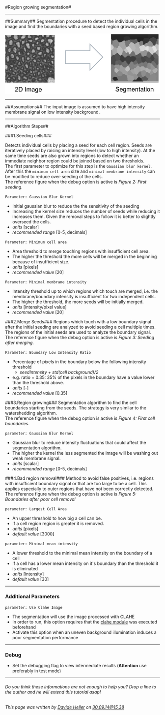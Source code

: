 #Region growing segmentation#

---------------------------------------
##Summary##
Segmentation procedure to detect the individual cells in the image and find the boundaries with a seed based region growing algorithm.  

![Selective Plane Projection](../Images/matlab/segmentation.png)

---------------------------------------
##Assumptions##
The input image is assumed to have high intensity membrane signal on low intensity background.

---------------------------------------
##Algorithm Steps##

###1.Seeding cells###

Detects individual cells by placing a seed for each cell region. Seeds are iteratively placed by raising an intensity level (low to high intensity). 
At the same time seeds are also grown into regions to detect whether an immediate neighbor region could be joined based on two thresholds.  
The first parameter to optimize for this step is the `Gaussian blur kernel`. After this the `minimum cell area` size and `minimal membrane intensity` can be modified
to reduce over-seeding of the cells.  
The reference figure when the debug option is active is _Figure 2: First seeding_.

`Parameter: Gaussian Blur Kernel`

* Initial gaussian blur to reduce the the sensitivity of the seeding
* Increasing the kernel size reduces the number of seeds while reducing it increases them. Given the removal steps to follow it is better to slightly overseed the cells.
* *units* [scalar]  
* *recommended range* [0-5, decimals]

`Parameter: Minimum cell area`

* Area threshold to merge touching regions with insufficient cell area.
* The higher the threshold the more cells will be merged in the beginning because of insufficient size.
* *units* [pixels]
* *recommended value* [20]

`Parameter: Minimal membrane intensity`

* Intensity threshold up to which regions which touch are merged, i.e. the membrane/boundary intensity is insufficient for two independent cells.
* The higher the threshold, the more seeds will be initially merged.
* *units* [intensity/pixel value]
* *recommended value* [20]

###2.Merge Seeds###
Regions which touch with a low boundary signal after the initial seeding are analyzed to avoid seeding a cell multiple times.
 The regions of the initial seeds are used to analyze the boundary signal.  
 The reference figure when the debug option is active is _Figure 3: Seeding after merging_.

`Parameter: Boundary Low Intensity Ratio`

* Percentage of pixels in the boundary below the following intensity threshold
    * *seedIntensity + std(cell background)/2*
* e.g. ratio = 0.35: 35% of the pixels in the boundary have a value lower than the threshold above.
* *units* [-]  
* *recommended value* [0.35]

###3.Region growing###
Segmentation algorithm to find the cell boundaries starting from the seeds. The strategy is very similar to the watershedding algorithm.  
The reference figure when the debug option is active is _Figure 4: First cell boundaries_.

`parameter: Gaussian Blur Kernel`

* Gaussian blur to reduce intensity fluctuations that could affect the segmentation algorithm.
* The higher the kernel the less segmented the image will be washing out weak membrane signal.
* *units* [scalar]  
* *recommended range* [0-5, decimals]

###4.Bad region removal###
Method to avoid false positives, i.e. regions with insufficient boundary signal or that are too large to be a cell. 
This applies especially to outer regions that have not been correctly detected.  
The reference figure when the debug option is active is _Figure 5: Boundaries after poor cell removal_

`parameter: Largest Cell Area`

* An upper threshold to how big a cell can be. 
* If a cell region region is greater it is removed.
* *units* [pixels]
* *default value* [3000]

`parameter: Minimal mean intensity`

* A lower threshold to the minimal mean intensity on the boundary of a cell
* If a cell has a lower mean intensity on it's boundary than the threshold it is eliminated
* *units* [intensity]
* *default value* [30]

---------------------------------------
### Additional Parameters ###

`parameter: Use Clahe Image`

* The segmentation will use the image processed with CLAHE
* In order to run, this option requires that the [clahe module](../02_clahe) was executed beforehand
* Activate this option when an uneven background illumination induces a poor segmentation performance

---------------------------------------
### Debug ###

* Set the debugging flag to view intermediate results (**Attention** use preferably in test mode)

---------------------------------------
######  Do you think these informations are not enough to help you? Drop a line to the author and he will extend this tutorial asap!

###### This page was written by [Davide Heller](mailto:davide.heller@imls.uzh.ch) on 30.09.14@15.38



<script>
  (function(i,s,o,g,r,a,m){i['GoogleAnalyticsObject']=r;i[r]=i[r]||function(){
  (i[r].q=i[r].q||[]).push(arguments)},i[r].l=1*new Date();a=s.createElement(o),
  m=s.getElementsByTagName(o)[0];a.async=1;a.src=g;m.parentNode.insertBefore(a,m)
  })(window,document,'script','//www.google-analytics.com/analytics.js','ga');

  ga('create', 'UA-55332946-1', 'auto');
  ga('send', 'pageview');

</script>
